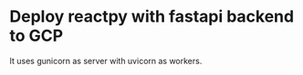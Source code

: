 # Deploy reactpy with fastapi backend to GCP

It uses gunicorn as server with uvicorn as workers.



